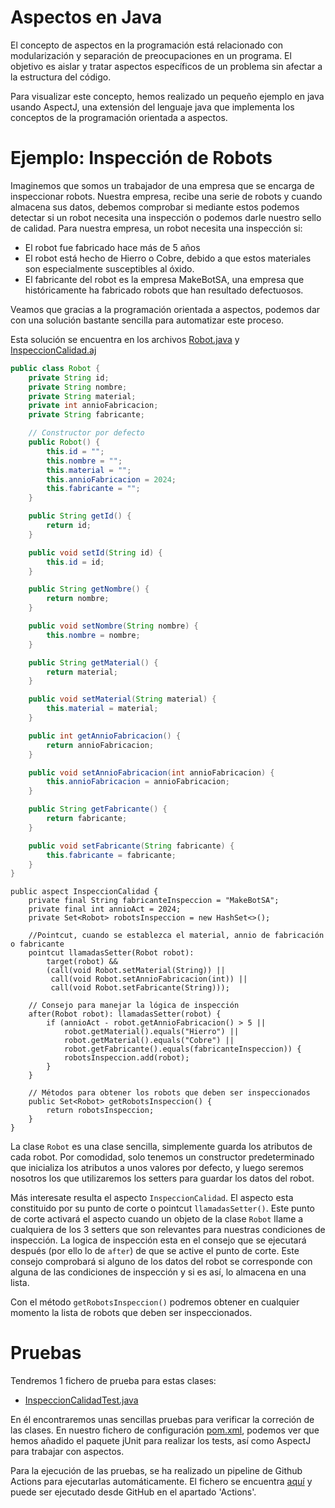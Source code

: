# Aspectos en Java

El concepto de aspectos en la programación está relacionado con modularización y separación de preocupaciones en un programa. El objetivo es aislar y tratar aspectos específicos de un problema sin afectar a la estructura del código.

Para visualizar este concepto, hemos realizado un pequeño ejemplo en java usando AspectJ, una extensión del lenguaje java que implementa los conceptos de la programación orientada a aspectos.

# Ejemplo: Inspección de Robots

Imaginemos que somos un trabajador de una empresa que se encarga de inspeccionar robots. Nuestra empresa, recibe una serie de robots y cuando almacena sus datos, debemos comprobar si mediante estos podemos detectar si un robot necesita una inspección o podemos darle nuestro sello de calidad. Para nuestra empresa, un robot necesita una inspección si:

- El robot fue fabricado hace más de 5 años
- El robot está hecho de Hierro o Cobre, debido a que estos materiales son especialmente susceptibles al óxido.
- El fabricante del robot es la empresa MakeBotSA, una empresa que históricamente ha fabricado robots que han resultado defectuosos.

Veamos que gracias a la programación orientada a aspectos, podemos dar con una solución bastante sencilla para automatizar este proceso.

Esta solución se encuentra en los archivos [Robot.java](aspectos/src/main/java/uca/iiss/Robot.java) y [InspeccionCalidad.aj](aspectos/src/main/aspect/InspeccionCalidad.aj)

```java
public class Robot {
    private String id;
    private String nombre;
    private String material;
    private int annioFabricacion;
    private String fabricante;

    // Constructor por defecto
    public Robot() {
        this.id = "";
        this.nombre = "";
        this.material = "";
        this.annioFabricacion = 2024;
        this.fabricante = "";
    }

    public String getId() {
        return id;
    }

    public void setId(String id) {
        this.id = id;
    }

    public String getNombre() {
        return nombre;
    }

    public void setNombre(String nombre) {
        this.nombre = nombre;
    }

    public String getMaterial() {
        return material;
    }

    public void setMaterial(String material) {
        this.material = material;
    }

    public int getAnnioFabricacion() {
        return annioFabricacion;
    }

    public void setAnnioFabricacion(int annioFabricacion) {
        this.annioFabricacion = annioFabricacion;
    }

    public String getFabricante() {
        return fabricante;
    }

    public void setFabricante(String fabricante) {
        this.fabricante = fabricante;
    }
}
```

```aspectj
public aspect InspeccionCalidad {
    private final String fabricanteInspeccion = "MakeBotSA";
    private final int annioAct = 2024;
    private Set<Robot> robotsInspeccion = new HashSet<>();

    //Pointcut, cuando se establezca el material, annio de fabricación o fabricante
    pointcut llamadasSetter(Robot robot):
        target(robot) &&
        (call(void Robot.setMaterial(String)) ||
         call(void Robot.setAnnioFabricacion(int)) ||
         call(void Robot.setFabricante(String)));

    // Consejo para manejar la lógica de inspección
    after(Robot robot): llamadasSetter(robot) {
        if (annioAct - robot.getAnnioFabricacion() > 5 || 
            robot.getMaterial().equals("Hierro") || 
            robot.getMaterial().equals("Cobre") || 
            robot.getFabricante().equals(fabricanteInspeccion)) {
            robotsInspeccion.add(robot);
        }
    }

    // Métodos para obtener los robots que deben ser inspeccionados
    public Set<Robot> getRobotsInspeccion() {
        return robotsInspeccion;
    }
}
```

La clase `Robot` es una clase sencilla, simplemente guarda los atributos de cada robot. Por comodidad, solo tenemos un constructor predeterminado que inicializa los atributos a unos valores por defecto, y luego seremos nosotros los que utilizaremos los setters para guardar los datos del robot.

Más interesate resulta el aspecto `InspeccionCalidad`. El aspecto esta constituido por su punto de corte o pointcut `llamadasSetter()`. Este punto de corte activará el aspecto cuando un objeto de la clase `Robot` llame a cualquiera de los 3 setters que son relevantes para nuestras condiciones de inspección.
La logica de inspección esta en el consejo que se ejecutará después (por ello lo de `after`) de que se active el punto de corte. Este consejo comprobará si alguno de los datos del robot se corresponde con alguna de las condiciones de inspección y si es así, lo almacena en una lista.

Con el método `getRobotsInspeccion()` podremos obtener en cualquier momento la lista de robots que deben ser inspeccionados.

# Pruebas

Tendremos 1 fichero de prueba para estas clases:

- [InspeccionCalidadTest.java](aspectos/src/test/java/InspeccionCalidadTest.java)

En él encontraremos unas sencillas pruebas para verificar la correción de las clases. En nuestro fichero de configuración [pom.xml](aspectos/pom.xml), podemos ver que hemos añadido el paquete jUnit para realizar los tests, así como AspectJ para trabajar con aspectos.

Para la ejecución de las pruebas, se ha realizado un pipeline de Github Actions para ejecutarlas automáticamente. El fichero se encuentra [aquí](../../../.github/workflows/aspectos.java.yml) y puede ser ejecutado desde GitHub en el apartado 'Actions'.